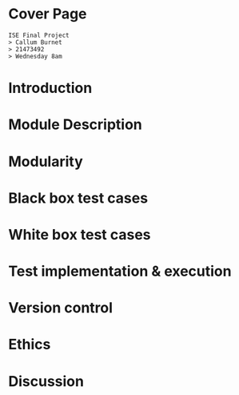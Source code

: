 # Cover Page
    ISE Final Project
    > Callum Burnet
    > 21473492
    > Wednesday 8am
# Introduction
# Module Description
# Modularity
# Black box test cases
# White box test cases
# Test implementation & execution
# Version control
# Ethics
# Discussion
